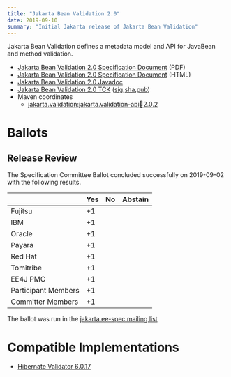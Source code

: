```yaml
---
title: "Jakarta Bean Validation 2.0"
date: 2019-09-10
summary: "Initial Jakarta release of Jakarta Bean Validation"
---
```

Jakarta Bean Validation defines a metadata model and API for JavaBean and method validation.

* [Jakarta Bean Validation 2.0 Specification Document](./bean-validation_2.0.pdf) (PDF)
* [Jakarta Bean Validation 2.0 Specification Document](./bean-validation_2.0.html) (HTML)
* [Jakarta Bean Validation 2.0 Javadoc](./apidocs)
* [Jakarta Bean Validation 2.0 TCK](https://download.eclipse.org/jakartaee/bean-validation/2.0/beanvalidation-tck-dist-2.0.5.zip) ([sig](https://download.eclipse.org/jakartaee/bean-validation/2.0/beanvalidation-tck-dist-2.0.5.zip.sig),[sha](https://download.eclipse.org/jakartaee/bean-validation/2.0/beanvalidation-tck-dist-2.0.5.zip.sha256),[pub](https://raw.githubusercontent.com/jakartaee/specification-committee/master/jakartaee-spec-committee.pub))
* Maven coordinates
  * [jakarta.validation:jakarta.validation-api:jar:2.0.2](https://search.maven.org/artifact/jakarta.validation/jakarta.validation-api/2.0.2/jar)

# Ballots

## Release Review

The Specification Committee Ballot concluded successfully on 2019-09-02 with the following results.

|                       |  Yes    | No      | Abstain  |
|-----------------------|---------|---------|----------|
|Fujitsu                |   +1    |         |          |
|IBM                    |   +1    |         |          |
|Oracle                 |   +1    |         |          |
|Payara                 |   +1    |         |          |
|Red Hat                |   +1    |         |          |
|Tomitribe              |   +1    |         |          |
|EE4J PMC               |   +1    |         |          |
|Participant Members    |   +1    |         |          |
|Committer Members      |   +1    |         |          |

The ballot was run in the [jakarta.ee-spec mailing list](https://www.eclipse.org/lists/jakarta.ee-spec/msg00502.html)

# Compatible Implementations

* [Hibernate Validator 6.0.17](https://hibernate.org/validator/)
